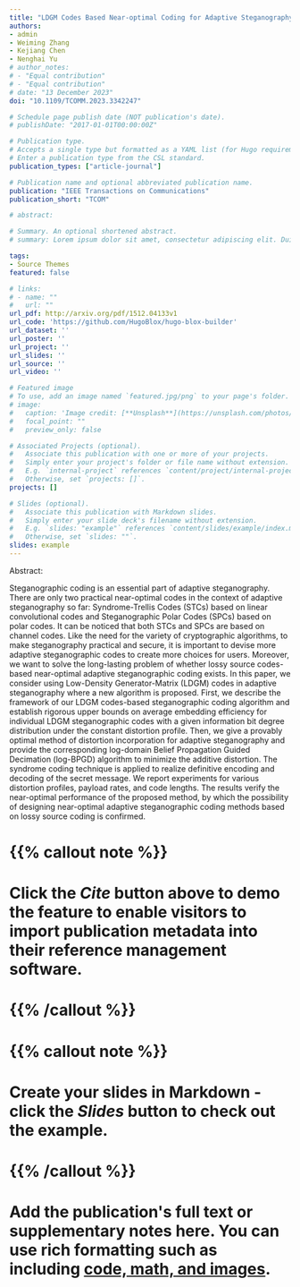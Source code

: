 ```yaml
---
title: "LDGM Codes Based Near-optimal Coding for Adaptive Steganography"
authors:
- admin
- Weiming Zhang
- Kejiang Chen
- Nenghai Yu
# author_notes:
# - "Equal contribution"
# - "Equal contribution"
# date: "13 December 2023"
doi: "10.1109/TCOMM.2023.3342247"

# Schedule page publish date (NOT publication's date).
# publishDate: "2017-01-01T00:00:00Z"

# Publication type.
# Accepts a single type but formatted as a YAML list (for Hugo requirements).
# Enter a publication type from the CSL standard.
publication_types: ["article-journal"]

# Publication name and optional abbreviated publication name.
publication: "IEEE Transactions on Communications"
publication_short: "TCOM"

# abstract:

# Summary. An optional shortened abstract.
# summary: Lorem ipsum dolor sit amet, consectetur adipiscing elit. Duis posuere tellus ac convallis placerat. Proin tincidunt magna sed ex sollicitudin condimentum.

tags:
- Source Themes
featured: false

# links:
# - name: ""
#   url: ""
url_pdf: http://arxiv.org/pdf/1512.04133v1
url_code: 'https://github.com/HugoBlox/hugo-blox-builder'
url_dataset: ''
url_poster: ''
url_project: ''
url_slides: ''
url_source: ''
url_video: ''

# Featured image
# To use, add an image named `featured.jpg/png` to your page's folder. 
# image:
#   caption: 'Image credit: [**Unsplash**](https://unsplash.com/photos/jdD8gXaTZsc)'
#   focal_point: ""
#   preview_only: false

# Associated Projects (optional).
#   Associate this publication with one or more of your projects.
#   Simply enter your project's folder or file name without extension.
#   E.g. `internal-project` references `content/project/internal-project/index.md`.
#   Otherwise, set `projects: []`.
projects: []

# Slides (optional).
#   Associate this publication with Markdown slides.
#   Simply enter your slide deck's filename without extension.
#   E.g. `slides: "example"` references `content/slides/example/index.md`.
#   Otherwise, set `slides: ""`.
slides: example
---
```


Abstract:

Steganographic coding is an essential part of adaptive steganography. There are only two practical near-optimal codes in the context of adaptive steganography so far: Syndrome-Trellis Codes (STCs) based on linear convolutional codes and Steganographic Polar Codes (SPCs) based on polar codes. It can be noticed that both STCs and SPCs are based on channel codes. Like the need for the variety of cryptographic algorithms, to make steganography practical and secure, it is important to devise more adaptive steganographic codes to create more choices for users. Moreover, we want to solve the long-lasting problem of whether lossy source codes-based near-optimal adaptive steganographic coding exists. In this paper, we consider using Low-Density Generator-Matrix (LDGM) codes in adaptive steganography where a new algorithm is proposed. First, we describe the framework of our LDGM codes-based steganographic coding algorithm and establish rigorous upper bounds on average embedding efficiency for individual LDGM steganographic codes with a given information bit degree distribution under the constant distortion profile. Then, we give a provably optimal method of distortion incorporation for adaptive steganography and provide the corresponding log-domain Belief Propagation Guided Decimation (log-BPGD) algorithm to minimize the additive distortion. The syndrome coding technique is applied to realize definitive encoding and decoding of the secret message. We report experiments for various distortion profiles, payload rates, and code lengths. The results verify the near-optimal performance of the proposed method, by which the possibility of designing near-optimal adaptive steganographic coding methods based on lossy source coding is confirmed.

# {{% callout note %}}
# Click the *Cite* button above to demo the feature to enable visitors to import publication metadata into their reference management software.
# {{% /callout %}}

# {{% callout note %}}
# Create your slides in Markdown - click the *Slides* button to check out the example.
# {{% /callout %}}

# Add the publication's **full text** or **supplementary notes** here. You can use rich formatting such as including [code, math, and images](https://docs.hugoblox.com/content/writing-markdown-latex/).
